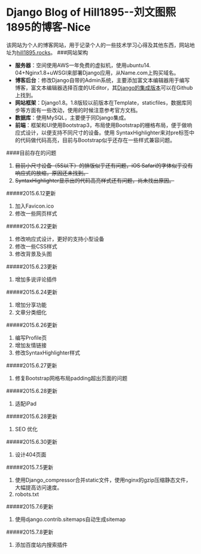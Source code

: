 Django Blog of Hill1895--刘文图熙1895的博客-Nice
===================
该网站为个人的博客网站，用于记录个人的一些技术学习心得及其他东西，网站地址为[hill1895.rocks](http://hill1895.rocks)。
###网站架构
* **服务器**：空间使用AWS一年免费的虚拟机，使用ubuntu14. 04+Nginx1.8+uWSGI来部署Django应用，从Name.com上购买域名。
*  **博客后台**：修改Django自带的Admin系统，主要添加富文本编辑器用于编写博客，富文本编辑器选择百度的UEditor，其[Django的集成版本](https://github.com/zhangfisher/DjangoUeditor)可以在Github上找到。
*  **网站框架**：Django1.8。1.8版较以前版本在Template，staticfiles，数据库同步等方面有一些改动，使用的时候注意参考官方文档。
*  **数据库**：使用MySQL，主要便于同Django集成。
*  **前端**：框架和UI使用Bootstrap3，布局使用Bootstrap的栅格布局，便于做响应式设计，以便支持不同尺寸的设备。使用
SyntaxHighlighter来对pre标签中的代码做代码高亮，目前与Bootstrap似乎还存在一些样式兼容问题。

####目前存在的问题
1. ~~目前小尺寸设备（5S以下）的排版似乎还有问题，iOS Safari的字体似乎没有响应式的放缩，原因还未找到。~~
2. ~~SyntaxHighlighter显示出的代码高亮样式还有问题，尚未找出原因。~~

#####2015.6.12更新
1. 加入Favicon.ico
2. 修改一些网页样式

#####2015.6.22更新
1. 修改响应式设计，更好的支持小型设备
2. 修改一些CSS样式
3. 修改背景及头图

#####2015.6.23更新
1. 增加多说评论插件

#####2015.6.24更新
1. 增加分享功能
2. 文章分类细化

#####2015.6.26更新
1. 编写Profile页
2. 增加友情链接
3. 修改SyntaxHighlighter样式

#####2015.6.27更新
1. 修复Bootstrap网格布局padding超出页面的问题

#####2015.6.28更新
1. 适配iPad

#####2015.6.28更新
1. SEO 优化

#####2015.6.30更新
1. 设计404页面

#####2015.7.5更新
1. 使用Django_compressor合并static文件，使用nginx的gzip压缩静态文件，大幅提高访问速度。
2. robots.txt

#####2015.7.6更新
1. 使用django.contrib.sitemaps自动生成sitemap

#####2015.7.8更新
1. 添加百度站内搜索插件
